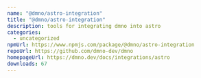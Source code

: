 ```yaml
---
name: "@dmno/astro-integration"
title: "@dmno/astro-integration"
description: tools for integrating dmno into astro
categories:
  - uncategorized
npmUrl: https://www.npmjs.com/package/@dmno/astro-integration
repoUrl: https://github.com/dmno-dev/dmno
homepageUrl: https://dmno.dev/docs/integrations/astro
downloads: 67
---
```

